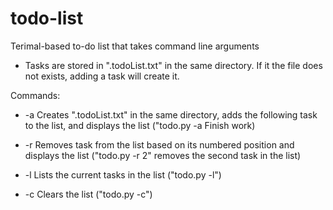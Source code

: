 # todo-list

Terimal-based to-do list that takes command line arguments

- Tasks are stored in ".todoList.txt" in the same directory. If it the file does not exists, adding a task will create it.

Commands:

- -a    Creates ".todoList.txt" in the same directory, adds the following task to the list, and displays the list ("todo.py -a Finish work)

- -r    Removes task from the list based on its numbered position and displays the list ("todo.py -r 2" removes the second task in the list)

- -l    Lists the current tasks in the list ("todo.py -l")

- -c    Clears the list ("todo.py -c")


